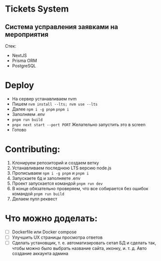# Tickets System
## Система усправления заявками на мероприятия

Стек:
- NextJS
- Prisma ORM
- PostgreSQL

# Deploy
- На сервер устанавливаем nvm
- Пишем `nvm install --lts; nvm use --lts`
- Далее `npm i -g pnpm` `pnpm i`
- Заполняем .env
- `pnpm run build`
- `pnpx next start --port PORT` Желательно запустить это в screen
- Готово

# Contributing:
1. Клонируем репозиторий и создаем ветку
2. Устанавливаем последнюю LTS версию node.js
3. Прописываем `npm i -g pnpm` и `pnpm i`
4. Запускаете бд и заполняете .env
5. Проект запускается командой `pnpm run dev`
6. В конце обязательно проверяем, что все собирается без ошибок командой `pnpm run build`
7. Делаем пулл реквест

# Что можно доделать:
- [ ] Dockerfile или Docker compose
- [ ] Улучшить UX страницы просмотра ответов
- [ ] Сделать установщик, т. е. автоматизировать сетап БД и сделать так, чтобы можно было выбрать название сайта, иконку, и. т. д. Авто создание аккаунта админа
